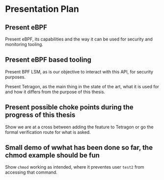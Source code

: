 # Presentation Plan

## Present eBPF

Present eBPF, its capabilities and the way it can be used for security and monitoring tooling.

## Present eBPF based tooling

Present BPF LSM, as is our objective to interact with this API, for security purposes.

Present Tetragon, as the main thing in the state of the art, what it is used for and how it differs from the purpose of this thesis.

## Present possible choke points during the progress of this thesis

Show we are at a cross between adding the feature to Tetragon or go the formal verification route for what is asked.

## Small demo of wwhat has been done so far, the chmod example should be fun

Show `chmod` working as intended, where it preventes user `test2` from accessing that command.


